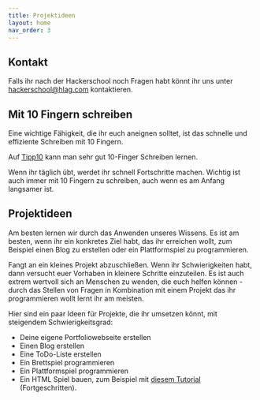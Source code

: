```yaml
---
title: Projektideen
layout: home
nav_order: 3
---
```

## Kontakt
Falls ihr nach der Hackerschool noch Fragen habt könnt ihr uns unter [hackerschool@hlag.com](mailto:hackerschool@hlag.com) kontaktieren.

## Mit 10 Fingern schreiben

Eine wichtige Fähigkeit, die ihr euch aneignen solltet, ist das schnelle und effiziente Schreiben mit 10 Fingern.

Auf [Tipp10](https://www.tipp10.com/de/) kann man sehr gut 10-Finger Schreiben lernen. 

Wenn ihr täglich übt, werdet ihr schnell Fortschritte machen. Wichtig ist auch immer mit 10 Fingern zu schreiben, auch wenn es am Anfang langsamer ist.

## Projektideen
Am besten lernen wir durch das Anwenden unseres Wissens. Es ist am besten, wenn ihr ein konkretes Ziel habt, das ihr erreichen wollt, zum Beispiel einen Blog zu erstellen oder ein Plattformspiel zu programmieren.

Fangt an ein kleines Projekt abzuschließen. Wenn ihr Schwierigkeiten habt, dann versucht euer Vorhaben in kleinere Schritte einzuteilen. Es ist auch extrem wertvoll sich an Menschen zu wenden, die euch helfen können - durch das Stellen von Fragen in Kombination mit einem Projekt das ihr programmieren wollt lernt ihr am meisten.

Hier sind ein paar Ideen für Projekte, die ihr umsetzen könnt, mit steigendem Schwierigkeitsgrad:


- Deine eigene Portfoliowebseite erstellen
- Einen Blog erstellen
- Eine ToDo-Liste erstellen
- Ein Brettspiel programmieren
- Ein Plattformspiel programmieren
- Ein HTML Spiel bauen, zum Beispiel mit [diesem Tutorial](https://www.w3schools.com/graphics/game_intro.asp) (Fortgeschritten).
